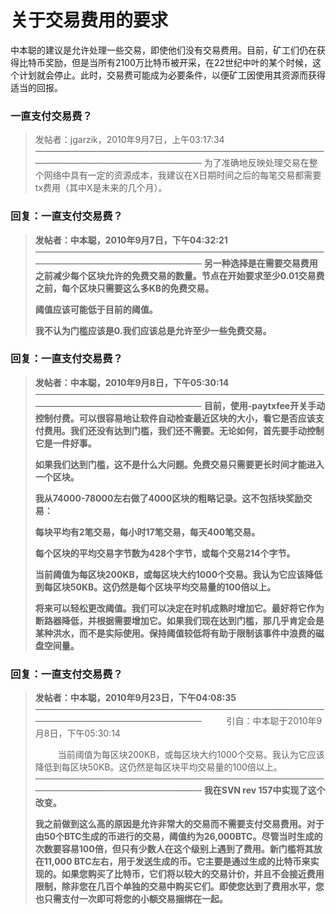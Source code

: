 # 关于交易费用的要求

中本聪的建议是允许处理一些交易，即使他们没有交易费用。目前，矿工们仍在获得比特币奖励，但是当所有2100万比特币被开采，在22世纪中叶的某个时候，这个计划就会停止。此时，交易费可能成为必要条件，以便矿工因使用其资源而获得适当的回报。

### 一直支付交易费？

> 发帖者：jgarzik，2010年9月7日，上午03:17:34
> ————————————————————————————————————————————————————
> 为了准确地反映处理交易在整个网络中具有一定的资源成本，我建议在X日期时间之后的每笔交易都需要tx费用（其中X是未来的几个月）。

### 回复：一直支付交易费？

> **发帖者：中本聪，2010年9月7日，下午04:32:21**
> ————————————————————————————————————————————————————
> **另一种选择是在需要交易费用之前减少每个区块允许的免费交易的数量。节点在开始要求至少0.01交易费之前，每个区块只需要这么多KB的免费交易。**
>
> **阈值应该可能低于目前的阈值。**
>
> **我不认为门槛应该是0.我们应该总是允许至少一些免费交易。**

### 回复：一直支付交易费？

> **发帖者：中本聪，2010年9月8日，下午05:30:14**
> ————————————————————————————————————————————————————
> **目前，使用-paytxfee开关手动控制付费。可以很容易地让软件自动检查最近区块的大小，看它是否应该支付费用。我们还没有达到门槛，我们还不需要。无论如何，首先要手动控制它是一件好事。**
>
> **如果我们达到门槛，这不是什么大问题。免费交易只需要更长时间才能进入一个区块。**
>
> **我从74000-78000左右做了4000区块的粗略记录。这不包括块奖励交易：**
>
> **每块平均有2笔交易，每小时17笔交易，每天400笔交易。**
>
> **每个区块的平均交易字节数为428个字节，或每个交易214个字节。**
>
> **当前阈值为每区块200KB，或每区块大约1000个交易。我认为它应该降低到每区块50KB。这仍然是每个区块平均交易量的100倍以上。**
>
> **将来可以轻松更改阈值。我们可以决定在时机成熟时增加它。最好将它作为断路器降低，并根据需要增加它。如果我们现在达到门槛，那几乎肯定会是某种洪水，而不是实际使用。保持阈值较低将有助于限制该事件中浪费的磁盘空间量。**

### 回复：一直支付交易费？

> **发帖者：中本聪，2010年9月23日，下午04:08:35**
> ————————————————————————————————————————————————————
> &emsp; &emsp; 引自：中本聪于2010年9月8日，下午05:30:14
>
> &emsp; &emsp; 当前阈值为每区块200KB，或每区块大约1000个交易。我认为它应该降低到每区块50KB。这仍然是每区块平均交易量的100倍以上。
> ————————————————————————————————————————————————————
> **我在SVN rev 157中实现了这个改变。**
>
> **我之前做到这么高的原因是允许非常大的交易而不需要支付交易费用。对于由50个BTC生成的币进行的交易，阈值约为26,000BTC。尽管当时生成的次数要容易100倍，但只有少数人在这个级别上遇到了费用。新门槛将其放在11,000 BTC左右，用于发送生成的币。它主要是通过生成的比特币来实现的。如果您购买了比特币，它们将以较大的交易计价，并且不会接近费用限制，除非您在几百个单独的交易中购买它们。即使您达到了费用水平，您也只需支付一次即可将您的小额交易捆绑在一起。**




